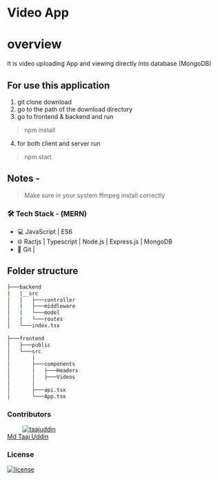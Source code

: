 # Video App

# overview

It is video uploading App and viewing directly into database (MongoDB)

## For use this application
1. git clone download
2. go to the path of the download directory
3. go to frontend & backend and run
>npm install
4. for both client and server run
>npm start

## Notes -
 > Make sure in your system ffmpeg install correctly

 
### 🛠 Tech Stack - (MERN)

- 💻 JavaScript | ES6
- 🌐 Ractjs | Typescript | Node.js | Express.js | MongoDB
- 🔧 Git |


## Folder structure

```bash
├───backend
|   |__src
│   |   ├───controller
│   |   ├───middleware
│   |   └───model
│   |   └───routes
│   └───index.tsx
    
├───frontend
│   ├───public
│   └───src
│       |
│       ├───components
│       │   ├───Headers
│       │   ├───Videos  
│       │   
│       ├───api.tsx
│       └───App.tsx          
```

### Contributors

&nbsp;&nbsp;&nbsp;&nbsp;&nbsp;&nbsp;&nbsp;&nbsp;&nbsp;<a href="https://github.com/taajuddin"><img src="https://avatars3.githubusercontent.com/u?s=40" alt="taajuddin" /></a></br>
[Md Taaj Uddin](https://github.com/taajuddin)

### License

[![license](https://img.shields.io/badge/license-MIT-green?style=flat-square)](https://github.com/taajuddin/CRUX-STATION/blob/master/LICENSE)

